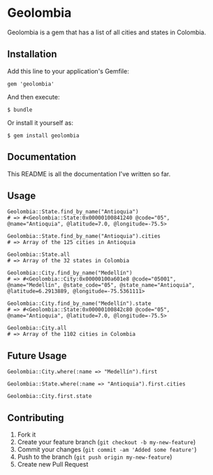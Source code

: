 # Geolombia

Geolombia is a gem that has a list of all cities and states in Colombia.

## Installation

Add this line to your application's Gemfile:

    gem 'geolombia'

And then execute:

    $ bundle

Or install it yourself as:

    $ gem install geolombia
    
## Documentation

This README is all the documentation I've written so far.

## Usage

    Geolombia::State.find_by_name("Antioquia")
    # => #<Geolombia::State:0x00000100841240 @code="05", @name="Antioquia", @latitude=7.0, @longitude=-75.5>
    
    Geolombia::State.find_by_name("Antioquia").cities
    # => Array of the 125 cities in Antioquia
    
    Geolombia::State.all
    # => Array of the 32 states in Colombia
    
    Geolombia::City.find_by_name("Medellín")
    # => #<Geolombia::City:0x00000100a601e8 @code="05001", @name="Medellín", @state_code="05", @state_name="Antioquia", @latitude=6.2913889, @longitude=-75.5361111>

    Geolombia::City.find_by_name("Medellín").state
    # => #<Geolombia::State:0x00000100842c80 @code="05", @name="Antioquia", @latitude=7.0, @longitude=-75.5> 
    
    Geolombia::City.all
    # => Array of the 1102 cities in Colombia

## Future Usage

    Geolombia::City.where(:name => "Medellín").first

    Geolombia::State.where(:name => "Antioquia").first.cities

    Geolombia::City.first.state

## Contributing

1. Fork it
2. Create your feature branch (`git checkout -b my-new-feature`)
3. Commit your changes (`git commit -am 'Added some feature'`)
4. Push to the branch (`git push origin my-new-feature`)
5. Create new Pull Request
